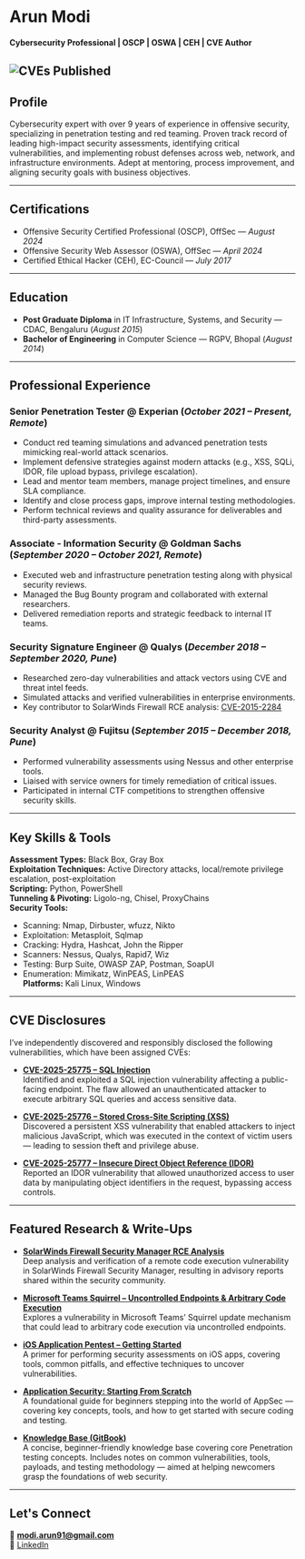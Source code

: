 # Arun Modi

#### Cybersecurity Professional | OSCP | OSWA | CEH | CVE Author
![CVEs Published](https://img.shields.io/badge/CVE-3%20Published-blueviolet)
---

## Profile

Cybersecurity expert with over 9 years of experience in offensive security, specializing in penetration testing and red teaming. Proven track record of leading high-impact security assessments, identifying critical vulnerabilities, and implementing robust defenses across web, network, and infrastructure environments. Adept at mentoring, process improvement, and aligning security goals with business objectives.

---

## Certifications

- Offensive Security Certified Professional (OSCP), OffSec — _August 2024_  
- Offensive Security Web Assessor (OSWA), OffSec — _April 2024_  
- Certified Ethical Hacker (CEH), EC-Council — _July 2017_

---

## Education

- **Post Graduate Diploma** in IT Infrastructure, Systems, and Security — CDAC, Bengaluru (_August 2015_)  
- **Bachelor of Engineering** in Computer Science — RGPV, Bhopal (_August 2014_)

---

## Professional Experience

### **Senior Penetration Tester @ Experian** (_October 2021 – Present, Remote_)
- Conduct red teaming simulations and advanced penetration tests mimicking real-world attack scenarios.
- Implement defensive strategies against modern attacks (e.g., XSS, SQLi, IDOR, file upload bypass, privilege escalation).
- Lead and mentor team members, manage project timelines, and ensure SLA compliance.
- Identify and close process gaps, improve internal testing methodologies.
- Perform technical reviews and quality assurance for deliverables and third-party assessments.

### **Associate - Information Security @ Goldman Sachs** (_September 2020 – October 2021, Remote_)
- Executed web and infrastructure penetration testing along with physical security reviews.
- Managed the Bug Bounty program and collaborated with external researchers.
- Delivered remediation reports and strategic feedback to internal IT teams.

### **Security Signature Engineer @ Qualys** (_December 2018 – September 2020, Pune_)
- Researched zero-day vulnerabilities and attack vectors using CVE and threat intel feeds.
- Simulated attacks and verified vulnerabilities in enterprise environments.
- Key contributor to SolarWinds Firewall RCE analysis: [CVE-2015-2284](https://threatprotect.qualys.com/2020/01/30/solarwinds-firewall-security-manager-userlogin-jsp-remote-code-execution-vulnerability-cve-2015-2284-2/)

### **Security Analyst @ Fujitsu** (_September 2015 – December 2018, Pune_)
- Performed vulnerability assessments using Nessus and other enterprise tools.
- Liaised with service owners for timely remediation of critical issues.
- Participated in internal CTF competitions to strengthen offensive security skills.

---

## Key Skills & Tools

**Assessment Types:** Black Box, Gray Box  
**Exploitation Techniques:** Active Directory attacks, local/remote privilege escalation, post-exploitation  
**Scripting:** Python, PowerShell  
**Tunneling & Pivoting:** Ligolo-ng, Chisel, ProxyChains  
**Security Tools:**  
- Scanning: Nmap, Dirbuster, wfuzz, Nikto  
- Exploitation: Metasploit, Sqlmap  
- Cracking: Hydra, Hashcat, John the Ripper  
- Scanners: Nessus, Qualys, Rapid7, Wiz  
- Testing: Burp Suite, OWASP ZAP, Postman, SoapUI  
- Enumeration: Mimikatz, WinPEAS, LinPEAS  
**Platforms:** Kali Linux, Windows

---
## CVE Disclosures

I’ve independently discovered and responsibly disclosed the following vulnerabilities, which have been assigned CVEs:

- **[CVE-2025-25775 – SQL Injection](https://github.com/arunmodi/Vulnerability-Research/tree/main/CVE-2025-25775)**  
  Identified and exploited a SQL injection vulnerability affecting a public-facing endpoint. The flaw allowed an unauthenticated attacker to execute arbitrary SQL queries and access sensitive data.

- **[CVE-2025-25776 – Stored Cross-Site Scripting (XSS)](https://github.com/arunmodi/Vulnerability-Research/tree/main/CVE-2025-25776)**  
  Discovered a persistent XSS vulnerability that enabled attackers to inject malicious JavaScript, which was executed in the context of victim users — leading to session theft and privilege abuse.

- **[CVE-2025-25777 – Insecure Direct Object Reference (IDOR)](https://github.com/arunmodi/Vulnerability-Research/tree/main/CVE-2025-25777)**  
  Reported an IDOR vulnerability that allowed unauthorized access to user data by manipulating object identifiers in the request, bypassing access controls.

---

## Featured Research & Write-Ups

- **[SolarWinds Firewall Security Manager RCE Analysis](https://threatprotect.qualys.com/2020/01/30/solarwinds-firewall-security-manager-userlogin-jsp-remote-code-execution-vulnerability-cve-2015-2284-2/)**  
  Deep analysis and verification of a remote code execution vulnerability in SolarWinds Firewall Security Manager, resulting in advisory reports shared within the security community.

- **[Microsoft Teams Squirrel – Uncontrolled Endpoints & Arbitrary Code Execution](https://medium.com/@modi.arun91/microsoft-teams-squirrel-uncontrolled-endpoints-arbitrary-code-execution-vulnerability-3bae5af5f848)**  
  Explores a vulnerability in Microsoft Teams’ Squirrel update mechanism that could lead to arbitrary code execution via uncontrolled endpoints.

- **[iOS Application Pentest – Getting Started](https://medium.com/@modi.arun91/ios-application-pentest-3f3dbb92cce1)**  
  A primer for performing security assessments on iOS apps, covering tools, common pitfalls, and effective techniques to uncover vulnerabilities.

- **[Application Security: Starting From Scratch](https://medium.com/@modi.arun91/application-security-starting-from-scratch-fc1bd4acda0c)**  
  A foundational guide for beginners stepping into the world of AppSec — covering key concepts, tools, and how to get started with secure coding and testing.

- **[Knowledge Base (GitBook)](https://modi-arun91.gitbook.io/)**  
  A concise, beginner-friendly knowledge base covering core Penetration testing concepts. Includes notes on common vulnerabilities, tools, payloads, and testing methodology — aimed at helping newcomers grasp the foundations of web security.

---

## Let's Connect

📧 **modi.arun91@gmail.com**  
🔗 [LinkedIn](https://linkedin.com/in/arun-modi)
